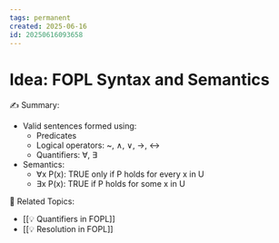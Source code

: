```yaml
---
tags: permanent
created: 2025-06-16
id: 20250616093658
---
```


# Idea: FOPL Syntax and Semantics

✍ Summary:
- Valid sentences formed using:
  - Predicates
  - Logical operators: ~, ∧, ∨, →, ↔
  - Quantifiers: ∀, ∃
- Semantics:
  - ∀x P(x): TRUE only if P holds for every x in U
  - ∃x P(x): TRUE if P holds for some x in U

👀 Related Topics:
- [[💡 Quantifiers in FOPL]]
- [[💡 Resolution in FOPL]]
